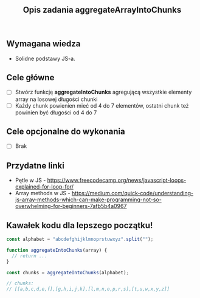 <h2 align="center">Opis zadania aggregateArrayIntoChunks </h2>

<br>

## Wymagana wiedza

- Solidne podstawy JS-a.

## Cele główne

- [ ] Stwórz funkcję **aggregateIntoChunks** agregującą wszystkie elementy array na losowej długości chunki
- [ ] Każdy chunk powienien mieć od 4 do 7 elementów, ostatni chunk też powinien być długości od 4 do 7

## Cele opcjonalne do wykonania

- [ ] Brak

## Przydatne linki

- Pętle w JS - https://www.freecodecamp.org/news/javascript-loops-explained-for-loop-for/
- Array methods w JS - https://medium.com/quick-code/understanding-js-array-methods-which-can-make-programming-not-so-overwhelming-for-beginners-7afb5b4a0967

## Kawałek kodu dla lepszego początku!

```javascript
const alphabet = "abcdefghijklmnoprstuwxyz".split("");

function aggregateIntoChunks(array) {
  // return ...
}

const chunks = aggregateIntoChunks(alphabet);

// chunks:
// [[a,b,c,d,e,f],[g,h,i,j,k],[l,m,n,o,p,r,s],[t,u,w,x,y,z]]
```
